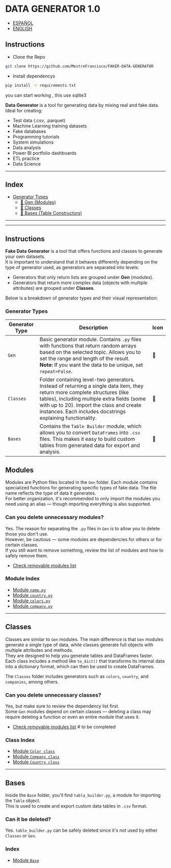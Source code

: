 # DATA GENERATOR 1.0

- [ESPAÑOL](README_es.md)
- [ENGLISH](README.md)

## Instructions
- Clone the Repo
```bash
git clone https://github.com/MestreFrancisco/FAKER-DATA-GENERATOR
```
- Install dependencys

```bash
pip install -r requirements.txt
```

you can start working , this use sqlite3


**Data Generator** is a tool for generating data by mixing real and fake data. Ideal for creating:

- Test data (.csv, .parquet)
- Machine Learning training datasets
- Fake databases
- Programming tutorials
- System simulations
- Data analysis
- Power BI portfolio dashboards
- ETL practice
- Data Science

---

## Index
- [Generator Types](#generator-types)
  - [📒 Gen (Modules)](#modules)
  - [📕 Classes](#classes)
  - [📙 Bases (Table Constructors)](#bases)
---

---

## Instructions

**Fake Data Generator** is a tool that offers functions and classes to generate your own datasets.  
It is important to understand that it behaves differently depending on the type of generator used, as generators are separated into levels:

- Generators that only return lists are grouped under **Gen** (modules).
- Generators that return more complex data (objects with multiple attributes) are grouped under **Classes**.

Below is a breakdown of generator types and their visual representation:

### Generator Types

| Generator Type | Description                                                                                                                                                                                                                                                                             | Icon |
|----------------|-----------------------------------------------------------------------------------------------------------------------------------------------------------------------------------------------------------------------------------------------------------------------------------------|------|
| `Gen`          | Basic generator module. Contains `.py` files with functions that return random arrays based on the selected topic. Allows you to set the range and length of the result. <br>**Note:** If you want the data to be unique, set `repeat=False`.                                          | 📒   |
| `Classes`      | Folder containing level-two generators. Instead of returning a single data item, they return more complete structures (like tables), including multiple extra fields (some with up to 20). Import the class and create instances. Each includes docstrings explaining functionality.     | 📕   |
| `Bases`        | Contains the `Table Builder` module, which allows you to convert `DataFrames` into `.csv` files. This makes it easy to build custom tables from generated data for export and analysis.                                                                                                 | 📙   |

## Modules

Modules are Python files located in the `Gen` folder. Each module contains specialized functions for generating specific types of fake data. The file name reflects the type of data it generates.  
For better organization, it's recommended to only import the modules you need using an alias — though importing everything is also supported.

### Can you delete unnecessary modules?

Yes. The reason for separating the `.py` files in `Gen` is to allow you to delete those you don't use.  
However, be cautious — some modules are dependencies for others or for certain classes.  
If you still want to remove something, review the list of modules and how to safely remove them.

- [Check removable modules list](listadearchivosborrar)

### Module Index

- [Module `name.py`](Documentation/Modules/lang/En/name_es.md)
- [Module `country.py`](Documentation/Modules/lang/En/country.md)
- [Module `colors.py`](Documentation/Modules/lang/En/colors.md)
- [Module `company.py`](Documentation/Modules/lang/En/company.md)

---

## Classes

Classes are similar to `Gen` modules. The main difference is that `Gen` modules generate a single type of data, while classes generate full objects with multiple attributes and methods.  
They are designed to help you generate tables and DataFrames faster.  
Each class includes a method like `to_dict()` that transforms its internal data into a dictionary format, which can then be used to create DataFrames.

The `Classes` folder includes generators such as `colors`, `country`, and `companies`, among others.

### Can you delete unnecessary classes?

Yes, but make sure to review the dependency list first.  
Some `Gen` modules depend on certain classes — deleting a class may require deleting a function or even an entire module that uses it.

- [Check removable modules list](/Documentation/Files_en.md) # to be completed

### Class Index

- [Module `Color class`](Documentation/Classes/lang/Es/color.md)
- [Module `Company class`](Documentation/Classes/lang/Es/Company.md)
- [Module `Country class`](Documentation/Classes/lang/Es/country.md)

---

## Bases

Inside the `Base` folder, you'll find `tabla_builder.py`, a module for importing the `Table` object.  
This is used to create and export custom data tables in `.csv` format.

### Can it be deleted?

Yes. `table_builder.py` can be safely deleted since it's not used by either `Classes` or `Gen`.

### Index

- [Module `Base`](Documentation/Bases/lang/En/Table_Builder.md)
